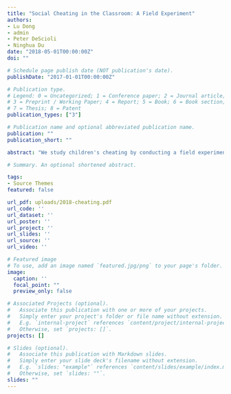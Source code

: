 ```yaml
---
title: "Social Cheating in the Classroom: A Field Experiment"
authors:
- Lu Dong
- admin
- Peter DeScioli
- Ninghua Du
date: "2018-05-01T00:00:00Z"
doi: ""

# Schedule page publish date (NOT publication's date).
publishDate: "2017-01-01T00:00:00Z"

# Publication type.
# Legend: 0 = Uncategorized; 1 = Conference paper; 2 = Journal article;
# 3 = Preprint / Working Paper; 4 = Report; 5 = Book; 6 = Book section;
# 7 = Thesis; 8 = Patent
publication_types: ["3"]

# Publication name and optional abbreviated publication name.
publication: ""
publication_short: ""

abstract: "We study children's cheating by conducting a field experiment in a local primary school. Children graded either their own or another student's test, and they could cheat by misreporting the overall score. Unbeknownst to them, the test-taker's original answers were recorded by carbonless copy paper. As expected, we find that children were generally more likely to cheat for themselves compared to cheating for others. To investigate cheating for others, we vary whether children graded their friend or an acquaintance and whether the grading pairs could discuss the test while grading. For the friend, children cheated little with or without discussion. For the acquaintance, they also rarely cheated without discussion; but with discussion, they cheated frequently, nearly as much as when grading themselves. We discuss implications of these findings on social cheating for theories about reciprocity and reputation."

# Summary. An optional shortened abstract.

tags:
- Source Themes
featured: false

url_pdf: uploads/2018-cheating.pdf
url_code: ''
url_dataset: ''
url_poster: ''
url_project: ''
url_slides: ''
url_source: ''
url_video: ''

# Featured image
# To use, add an image named `featured.jpg/png` to your page's folder.
image:
  caption: ''
  focal_point: ""
  preview_only: false

# Associated Projects (optional).
#   Associate this publication with one or more of your projects.
#   Simply enter your project's folder or file name without extension.
#   E.g. `internal-project` references `content/project/internal-project/index.md`.
#   Otherwise, set `projects: []`.
projects: []

# Slides (optional).
#   Associate this publication with Markdown slides.
#   Simply enter your slide deck's filename without extension.
#   E.g. `slides: "example"` references `content/slides/example/index.md`.
#   Otherwise, set `slides: ""`.
slides: ""
---
```

